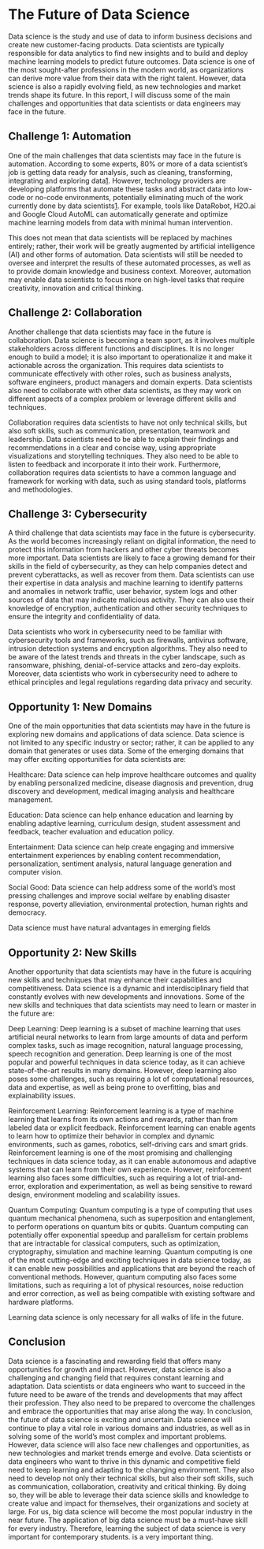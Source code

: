 # The Future of Data Science

Data science is the study and use of data to inform business decisions and create new customer-facing products. Data scientists are typically responsible for data analytics to find new insights and to build and deploy machine learning models to predict future outcomes. Data science is one of the most sought-after professions in the modern world, as organizations can derive more value from their data with the right talent. However, data science is also a rapidly evolving field, as new technologies and market trends shape its future. In this report, I will discuss some of the main challenges and opportunities that data scientists or data engineers may face in the future.

## Challenge 1: Automation

One of the main challenges that data scientists may face in the future is automation. According to some experts, 80% or more of a data scientist’s job is getting data ready for analysis, such as cleaning, transforming, integrating and exploring data[1](https://www.techtarget.com/searchenterpriseai/feature/The-future-of-data-science-jobs). However, technology providers are developing platforms that automate these tasks and abstract data into low-code or no-code environments, potentially eliminating much of the work currently done by data scientists[1](https://www.techtarget.com/searchenterpriseai/feature/The-future-of-data-science-jobs). For example, tools like DataRobot, H2O.ai and Google Cloud AutoML can automatically generate and optimize machine learning models from data with minimal human intervention.

This does not mean that data scientists will be replaced by machines entirely; rather, their work will be greatly augmented by artificial intelligence (AI) and other forms of automation. Data scientists will still be needed to oversee and interpret the results of these automated processes, as well as to provide domain knowledge and business context. Moreover, automation may enable data scientists to focus more on high-level tasks that require creativity, innovation and critical thinking.

## Challenge 2: Collaboration

Another challenge that data scientists may face in the future is collaboration. Data science is becoming a team sport, as it involves multiple stakeholders across different functions and disciplines. It is no longer enough to build a model; it is also important to operationalize it and make it actionable across the organization. This requires data scientists to communicate effectively with other roles, such as business analysts, software engineers, product managers and domain experts. Data scientists also need to collaborate with other data scientists, as they may work on different aspects of a complex problem or leverage different skills and techniques.

Collaboration requires data scientists to have not only technical skills, but also soft skills, such as communication, presentation, teamwork and leadership. Data scientists need to be able to explain their findings and recommendations in a clear and concise way, using appropriate visualizations and storytelling techniques. They also need to be able to listen to feedback and incorporate it into their work. Furthermore, collaboration requires data scientists to have a common language and framework for working with data, such as using standard tools, platforms and methodologies.

## Challenge 3: Cybersecurity

A third challenge that data scientists may face in the future is cybersecurity. As the world becomes increasingly reliant on digital information, the need to protect this information from hackers and other cyber threats becomes more important. Data scientists are likely to face a growing demand for their skills in the field of cybersecurity, as they can help companies detect and prevent cyberattacks, as well as recover from them. Data scientists can use their expertise in data analysis and machine learning to identify patterns and anomalies in network traffic, user behavior, system logs and other sources of data that may indicate malicious activity. They can also use their knowledge of encryption, authentication and other security techniques to ensure the integrity and confidentiality of data.

Data scientists who work in cybersecurity need to be familiar with cybersecurity tools and frameworks, such as firewalls, antivirus software, intrusion detection systems and encryption algorithms. They also need to be aware of the latest trends and threats in the cyber landscape, such as ransomware, phishing, denial-of-service attacks and zero-day exploits. Moreover, data scientists who work in cybersecurity need to adhere to ethical principles and legal regulations regarding data privacy and security.

## Opportunity 1: New Domains

One of the main opportunities that data scientists may have in the future is exploring new domains and applications of data science. Data science is not limited to any specific industry or sector; rather, it can be applied to any domain that generates or uses data. Some of the emerging domains that may offer exciting opportunities for data scientists are:

Healthcare: Data science can help improve healthcare outcomes and quality by enabling personalized medicine, disease diagnosis and prevention, drug discovery and development, medical imaging analysis and healthcare management.

Education: Data science can help enhance education and learning by enabling adaptive learning, curriculum design, student assessment and feedback, teacher evaluation and education policy.

Entertainment: Data science can help create engaging and immersive entertainment experiences by enabling content recommendation, personalization, sentiment analysis, natural language generation and computer vision.

Social Good: Data science can help address some of the world’s most pressing challenges and improve social welfare by enabling disaster response, poverty alleviation, environmental protection, human rights and democracy.

Data science must have natural advantages in emerging fields

## Opportunity 2: New Skills

Another opportunity that data scientists may have in the future is acquiring new skills and techniques that may enhance their capabilities and competitiveness. Data science is a dynamic and interdisciplinary field that constantly evolves with new developments and innovations. Some of the new skills and techniques that data scientists may need to learn or master in the future are:

Deep Learning: Deep learning is a subset of machine learning that uses artificial neural networks to learn from large amounts of data and perform complex tasks, such as image recognition, natural language processing, speech recognition and generation. Deep learning is one of the most popular and powerful techniques in data science today, as it can achieve state-of-the-art results in many domains. However, deep learning also poses some challenges, such as requiring a lot of computational resources, data and expertise, as well as being prone to overfitting, bias and explainability issues.

Reinforcement Learning: Reinforcement learning is a type of machine learning that learns from its own actions and rewards, rather than from labeled data or explicit feedback. Reinforcement learning can enable agents to learn how to optimize their behavior in complex and dynamic environments, such as games, robotics, self-driving cars and smart grids. Reinforcement learning is one of the most promising and challenging techniques in data science today, as it can enable autonomous and adaptive systems that can learn from their own experience. However, reinforcement learning also faces some difficulties, such as requiring a lot of trial-and-error, exploration and experimentation, as well as being sensitive to reward design, environment modeling and scalability issues.

Quantum Computing: Quantum computing is a type of computing that uses quantum mechanical phenomena, such as superposition and entanglement, to perform operations on quantum bits or qubits. Quantum computing can potentially offer exponential speedup and parallelism for certain problems that are intractable for classical computers, such as optimization, cryptography, simulation and machine learning. Quantum computing is one of the most cutting-edge and exciting techniques in data science today, as it can enable new possibilities and applications that are beyond the reach of conventional methods. However, quantum computing also faces some limitations, such as requiring a lot of physical resources, noise reduction and error correction, as well as being compatible with existing software and hardware platforms.

Learning data science is only necessary for all walks of life in the future.

## Conclusion

Data science is a fascinating and rewarding field that offers many opportunities for growth and impact. However, data science is also a challenging and changing field that requires constant learning and adaptation. Data scientists or data engineers who want to succeed in the future need to be aware of the trends and developments that may affect their profession. They also need to be prepared to overcome the challenges and embrace the opportunities that may arise along the way. In conclusion, the future of data science is exciting and uncertain. Data science will continue to play a vital role in various domains and industries, as well as in solving some of the world’s most complex and important problems. However, data science will also face new challenges and opportunities, as new technologies and market trends emerge and evolve. Data scientists or data engineers who want to thrive in this dynamic and competitive field need to keep learning and adapting to the changing environment. They also need to develop not only their technical skills, but also their soft skills, such as communication, collaboration, creativity and critical thinking. By doing so, they will be able to leverage their data science skills and knowledge to create value and impact for themselves, their organizations and society at large. For us, big data science will become the most popular industry in the near future. The application of big data science must be a must-have skill for every industry. Therefore, learning the subject of data science is very important for contemporary students. is a very important thing.

 